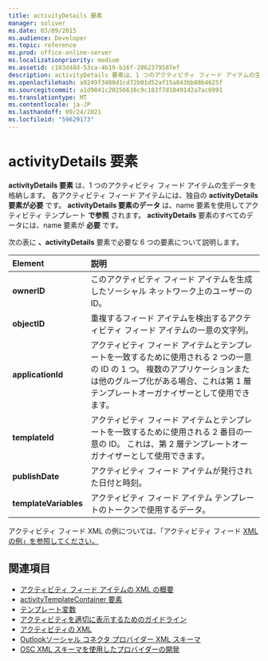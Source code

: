 ```yaml
---
title: activityDetails 要素
manager: soliver
ms.date: 03/09/2015
ms.audience: Developer
ms.topic: reference
ms.prod: office-online-server
ms.localizationpriority: medium
ms.assetid: c103d48d-53ca-4b19-b16f-2862379587ef
description: activityDetails 要素は、1 つのアクティビティ フィード アイテムの生データを格納します。 各アクティビティ フィード アイテムには、独自の activityDetails 要素が必要です。 activityDetails 要素のデータは、name 要素を使用してアクティビティ テンプレートで参照されます。
ms.openlocfilehash: a9249f3480d1cd72b01d52af15a843bb88b4625f
ms.sourcegitcommit: a1d9041c20256616c9c183f7d1049142a7ac6991
ms.translationtype: MT
ms.contentlocale: ja-JP
ms.lasthandoff: 09/24/2021
ms.locfileid: "59629173"
---
```

# <a name="activitydetails-element"></a>activityDetails 要素

**activityDetails 要素** は、1 つのアクティビティ フィード アイテムの生データを格納します。 各アクティビティ フィード アイテムには、独自の **activityDetails 要素が必要** です。 **activityDetails 要素のデータ** は、name 要素を使用してアクティビティ テンプレート **で参照** されます。 **activityDetails** 要素のすべてのデータには、name 要素が **必要** です。 
  
次の表に **、activityDetails** 要素で必要な 6 つの要素について説明します。 
  
|**Element**|**説明**|
|:-----|:-----|
|**ownerID** <br/> |このアクティビティ フィード アイテムを生成したソーシャル ネットワーク上のユーザーの ID。  <br/> |
|**objectID** <br/> |重複するフィード アイテムを検出するアクティビティ フィード アイテムの一意の文字列。  <br/> |
|**applicationId** <br/> |アクティビティ フィード アイテムとテンプレートを一致するために使用される 2 つの一意の ID の 1 つ。 複数のアプリケーションまたは他のグループ化がある場合、これは第 1 層テンプレートオーガナイザーとして使用できます。  <br/> |
|**templateId** <br/> |アクティビティ フィード アイテムとテンプレートを一致するために使用される 2 番目の一意の ID。 これは、第 2 層テンプレートオーガナイザーとして使用できます。  <br/> |
|**publishDate** <br/> |アクティビティ フィード アイテムが発行された日付と時刻。  <br/> |
|**templateVariables** <br/> |アクティビティ フィード アイテム テンプレートのトークンで使用するデータ。  <br/> |
   
アクティビティ フィード XML の例については、「アクティビティ フィード [XML の例」を参照してください。](activity-feed-xml-example.md)
  
## <a name="see-also"></a>関連項目

- [アクティビティ フィード アイテムの XML の概要](overview-of-xml-for-an-activity-feed-item.md)  
- [activityTemplateContainer 要素](activitytemplatecontainer-element.md)  
- [テンプレート変数](template-variables.md) 
- [アクティビティを適切に表示するためのガイドライン](guidelines-for-properly-displaying-activities.md)  
- [アクティビティの XML](xml-for-activities.md)  
- [Outlookソーシャル コネクタ プロバイダー XML スキーマ](outlook-social-connector-provider-xml-schema.md)
- [OSC XML スキーマを使用したプロバイダーの開発](developing-a-provider-with-the-osc-xml-schema.md)

